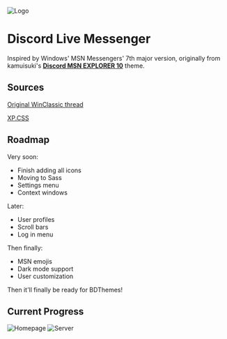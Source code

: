 
![Logo](https://cdn.discordapp.com/attachments/1181701173997228204/1181713427127865384/Beta.png?ex=65820f64&is=656f9a64&hm=2dcf95c9d695fb12bec1fc7c2bce45913ba8b54621663066de574a72d4786628&)

# Discord Live Messenger
Inspired by Windows' MSN Messengers' 7th major version, originally from kamuisuki's [**Discord MSN EXPLORER 10**](https://www.deviantart.com/kamuisuki/art/Discord-MSN-Explorer-10-theme-873282935) theme.

## Sources
 [Original WinClassic thread](winclassic.net/thread/753/discord-classic-msn-theme)
 
 [XP.CSS]([winclassic.net/thread/753/discord-classic-msn-theme](https://botoxparty.github.io/XP.css/))
 
## Roadmap

Very soon:
- Finish adding all icons
- Moving to Sass
- Settings menu
- Context windows

Later:
- User profiles
- Scroll bars
- Log in menu

Then finally:
- MSN emojis
- Dark mode support
- User customization

Then it'll finally be ready for BDThemes!

## Current Progress

![Homepage](https://cdn.discordapp.com/attachments/1181701173997228204/1181703677438861504/image.png?ex=6582064f&is=656f914f&hm=cc6231a3f3e02838f916f844240ec3b9208048382257b40b838e0cdf53f751c8&)
![Server](https://cdn.discordapp.com/attachments/1181701173997228204/1181702843065966712/image.png?ex=65820588&is=656f9088&hm=987e85d730a9a579225bfc87bb020ba2df73d76ea50b863701b03f0879e6cd47&)
